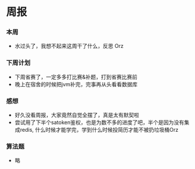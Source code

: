 # 周报
### 本周
- 水过头了，我想不起来这周干了什么，反思 Orz
### 下周计划
- 下周省赛了，一定多多打比赛&补题，打到省赛比赛前
- 晚上在宿舍的时候把jvm补完，完事再从头看看数据库
### 感想
- 好久没看周报，大家竟然自觉全摆了，真是太有默契啦
- 尝试用了下半个satoken鉴权，也是为数不多的进度了吧，半个是因为没有集成redis, 什么时候才能学完，学到什么时候投简历才能不被扔垃圾桶Orz
### 算法题
- 略

